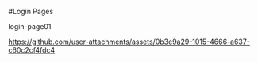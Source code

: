 #Login Pages


login-page01






https://github.com/user-attachments/assets/0b3e9a29-1015-4666-a637-c60c2cf4fdc4

